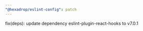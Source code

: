 ```yaml
---
"@hexadrop/eslint-config": patch
---
```


fix(deps): update dependency eslint-plugin-react-hooks to v7.0.1
